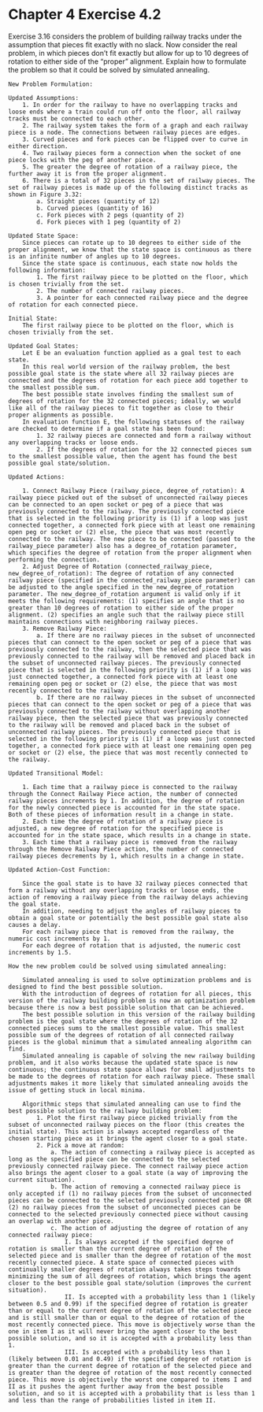 # Chapter 4 Exercise 4.2

Exercise 3.16 considers the problem of building railway tracks under the assumption
that pieces fit exactly with no slack. Now consider the real problem, in which pieces don’t
fit exactly but allow for up to 10 degrees of rotation to either side of the “proper” alignment.
Explain how to formulate the problem so that it could be solved by simulated annealing.

    New Problem Formulation:

    Updated Assumptions:
        1. In order for the railway to have no overlapping tracks and loose ends where a train could run off onto the floor, all railway tracks must be connected to each other.
        2. The railway system takes the form of a graph and each railway piece is a node. The connections between railway pieces are edges.
        3. Curved pieces and fork pieces can be flipped over to curve in either direction.
        4. Two railway pieces form a connection when the socket of one piece locks with the peg of another piece.
        5. The greater the degree of rotation of a railway piece, the further away it is from the proper alignment.
        6. There is a total of 32 pieces in the set of railway pieces. The set of railway pieces is made up of the following distinct tracks as shown in Figure 3.32:
            a. Straight pieces (quantity of 12)
            b. Curved pieces (quantity of 16)
            c. Fork pieces with 2 pegs (quantity of 2)
            d. Fork pieces with 1 peg (quantity of 2)

    Updated State Space: 
        Since pieces can rotate up to 10 degrees to either side of the proper alignment, we know that the state space is continuous as there is an infinite number of angles up to 10 degrees.
        Since the state space is continuous, each state now holds the following information:
            1. The first railway piece to be plotted on the floor, which is chosen trivially from the set.
            2. The number of connected railway pieces.
            3. A pointer for each connected railway piece and the degree of rotation for each connected piece.
    
    Initial State: 
        The first railway piece to be plotted on the floor, which is chosen trivially from the set.
    
    Updated Goal States: 
        Let E be an evaluation function applied as a goal test to each state.
        In this real world version of the railway problem, the best possible goal state is the state where all 32 railway pieces are connected and the degrees of rotation for each piece add together to the smallest possible sum.
        The best possible state involves finding the smallest sum of degrees of rotation for the 32 connected pieces; ideally, we would like all of the railway pieces to fit together as close to their proper alignments as possible. 
        In evaluation function E, the following statuses of the railway are checked to determine if a goal state has been found:
            1. 32 railway pieces are connected and form a railway without any overlapping tracks or loose ends.
            2. If the degrees of rotation for the 32 connected pieces sum to the smallest possible value, then the agent has found the best possible goal state/solution.

    Updated Actions: 

        1. Connect Railway Piece (railway_piece, degree_of_rotation): A railway piece picked out of the subset of unconnected railway pieces can be connected to an open socket or peg of a piece that was previously connected to the railway. The previously connected piece that is selected in the following priority is (1) if a loop was just connected together, a connected fork piece with at least one remaining open peg or socket or (2) else, the piece that was most recently connected to the railway. The new piece to be connected (passed to the railway_piece parameter) also has a degree_of_rotation parameter, which specifies the degree of rotation from the proper alignment when performing the connection.
        2. Adjust Degree of Rotation (connected_railway_piece, new_degree_of_rotation): The degree of rotation of any connected railway piece (specified in the connected_railway_piece parameter) can be adjusted to the angle specified in the new_degree_of_rotation parameter. The new_degree_of_rotation argument is valid only if it meets the following requirements: (1) specifies an angle that is no greater than 10 degrees of rotation to either side of the proper alignment. (2) specifies an angle such that the railway piece still maintains connections with neighboring railway pieces.
        3. Remove Railway Piece: 
            a. If there are no railway pieces in the subset of unconnected pieces that can connect to the open socket or peg of a piece that was previously connected to the railway, then the selected piece that was previously connected to the railway will be removed and placed back in the subset of unconnected railway pieces. The previously connected piece that is selected in the following priority is (1) if a loop was just connected together, a connected fork piece with at least one remaining open peg or socket or (2) else, the piece that was most recently connected to the railway.
            b. If there are no railway pieces in the subset of unconnected pieces that can connect to the open socket or peg of a piece that was previously connected to the railway without overlapping another railway piece, then the selected piece that was previously connected to the railway will be removed and placed back in the subset of unconnected railway pieces. The previously connected piece that is selected in the following priority is (1) if a loop was just connected together, a connected fork piece with at least one remaining open peg or socket or (2) else, the piece that was most recently connected to the railway.
        
    Updated Transitional Model:
        
        1. Each time that a railway piece is connected to the railway through the Connect Railway Piece action, the number of connected railway pieces increments by 1. In addition, the degree of rotation for the newly connected piece is accounted for in the state space. Both of these pieces of information result in a change in state.
        2. Each time the degree of rotation of a railway piece is adjusted, a new degree of rotation for the specified piece is accounted for in the state space, which results in a change in state.
        3. Each time that a railway piece is removed from the railway through the Remove Railway Piece action, the number of connected railway pieces decrements by 1, which results in a change in state.

    Updated Action-Cost Function:
    
        Since the goal state is to have 32 railway pieces connected that form a railway without any overlapping tracks or loose ends, the action of removing a railway piece from the railway delays achieving the goal state.
        In addition, needing to adjust the angles of railway pieces to obtain a goal state or potentially the best possible goal state also causes a delay.
        For each railway piece that is removed from the railway, the numeric cost increments by 1.
        For each degree of rotation that is adjusted, the numeric cost increments by 1.5.

    How the new problem could be solved using simulated annealing:

        Simulated annealing is used to solve optimization problems and is designed to find the best possible solution.
        With the introduction of degrees of rotation for all pieces, this version of the railway building problem is now an optimization problem because there is now a best possible solution that can be achieved.
        The best possible solution in this version of the railway building problem is the goal state where the degrees of rotation of the 32 connected pieces sums to the smallest possible value. This smallest possible sum of the degrees of rotation of all connected railway pieces is the global minimum that a simulated annealing algorithm can find.
        Simulated annealing is capable of solving the new railway building problem, and it also works because the updated state space is now continuous; the continuous state space allows for small adjustments to be made to the degrees of rotation for each railway piece. These small adjustments makes it more likely that simulated annealing avoids the issue of getting stuck in local minima.
        
        Algorithmic steps that simulated annealing can use to find the best possible solution to the railway building problem:
            1. Plot the first railway piece picked trivially from the subset of unconnected railway pieces on the floor (this creates the initial state). This action is always accepted regardless of the chosen starting piece as it brings the agent closer to a goal state.
            2. Pick a move at random:
                a. The action of connecting a railway piece is accepted as long as the specified piece can be connected to the selected previously connected railway piece. The connect railway piece action also brings the agent closer to a goal state (a way of improving the current situation).
                b. The action of removing a connected railway piece is only accepted if (1) no railway pieces from the subset of unconnected pieces can be connected to the selected previously connected piece OR (2) no railway pieces from the subset of unconnected pieces can be connected to the selected previously connected piece without causing an overlap with another piece.
                c. The action of adjusting the degree of rotation of any connected railway piece:
                    I. Is always accepted if the specified degree of rotation is smaller than the current degree of rotation of the selected piece and is smaller than the degree of rotation of the most recently connected piece. A state space of connected pieces with continually smaller degrees of rotation always takes steps towards minimizing the sum of all degrees of rotation, which brings the agent closer to the best possible goal state/solution (improves the current situation).
                    II. Is accepted with a probability less than 1 (likely between 0.5 and 0.99) if the specified degree of rotation is greater than or equal to the current degree of rotation of the selected piece and is still smaller than or equal to the degree of rotation of the most recently connected piece. This move is objectively worse than the one in item I as it will never bring the agent closer to the best possible solution, and so it is accepted with a probability less than 1.
                    III. Is accepted with a probability less than 1 (likely between 0.01 and 0.49) if the specified degree of rotation is greater than the current degree of rotation of the selected piece and is greater than the degree of rotation of the most recently connected piece. This move is objectively the worst one compared to items I and II as it pushes the agent further away from the best possible solution, and so it is accepted with a probability that is less than 1 and less than the range of probabilities listed in item II.
